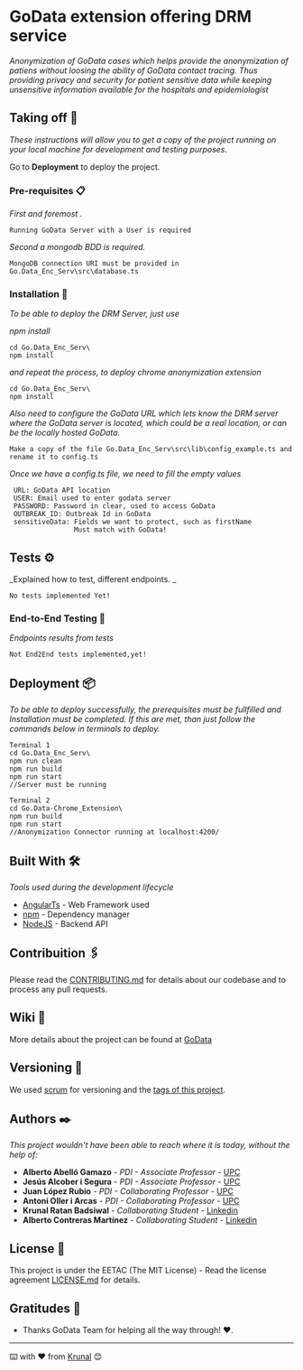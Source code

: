 # GoData extension offering DRM service

_Anonymization of GoData cases which helps provide the anonymization of patiens without loosing the ability of GoData contact tracing. Thus providing privacy and security for patient sensitive data while keeping unsensitive information available for the hospitals and epidemiologist_

## Taking off 🚀

_These instructions will allow you to get a copy of the project running on your local machine for development and testing purposes._

Go to **Deployment** to deploy the project.


### Pre-requisites 📋

_First and foremost ._
```
Running GoData Server with a User is required
```
_Second a mongodb BDD is required._
```
MongoDB connection URI must be provided in 
Go.Data_Enc_Serv\src\database.ts
```
### Installation 🔧

_To be able to deploy the DRM Server, just use_

_npm install_

```
cd Go.Data_Enc_Serv\
npm install
```

_and repeat the process, to deploy chrome anonymization extension_

```
cd Go.Data_Enc_Serv\
npm install
```
_Also need to configure the GoData URL which lets know the DRM server where the GoData server is located, which could be a real location, or can be the locally hosted GoData._

```
Make a copy of the file Go.Data_Enc_Serv\src\lib\config_example.ts and rename it to config.ts 
```
_Once we have a config.ts file, we need to fill the empty values_
```
 URL: GoData API location
 USER: Email used to enter godata server
 PASSWORD: Password in clear, used to access GoData
 OUTBREAK_ID: Outbreak Id in GoData
 sensitiveData: Fields we want to protect, such as firstName
                Must match with GoData!
```

## Tests ⚙️

_Explained how to test, different endpoints. _
```
No tests implemented Yet!
```
### End-to-End Testing 🔩

_Endpoints results from tests_

```
Not End2End tests implemented,yet!
```

## Deployment 📦

_To be able to deploy successfully, the prerequisites must be fullfilled and Installation must be completed._
_If this are met, than just follow the commands below in terminals to deploy._ 
```
Terminal 1
cd Go.Data_Enc_Serv\
npm run clean
npm run build
npm run start
//Server must be running
```
```
Terminal 2
cd Go.Data-Chrome_Extension\
npm run build
npm run start
//Anonymization Connector running at localhost:4200/
```
## Built With 🛠️

_Tools used during the development lifecycle_

* [AngularTs](http://angular.io/) - Web Framework used
* [npm](https://www.npmjs.com/) - Dependency manager
* [NodeJS](https://nodejs.org/es/) - Backend API

## Contribuition 🖇️

Please read the [CONTRIBUTING.md](https://FutureTodo) for details about our codebase and to process any pull requests.

## Wiki 📖

More details about the project can be found at [GoData](https://community-godata.who.int/conversations/interoperability/call-of-interest-piloting-anonymization-browser-extension-for-godata/5f903dccbd25503aeafce307)

## Versioning 📌

We used [scrum](https://devmethodologies.blogspot.com/2016/09/agile-version-control.html) for versioning and the [tags of this project](https://github.com/eetac/InSSIDE/tags).

## Authors ✒️

_This project wouldn't have been able to reach where it is today, without the help of:_

* **Alberto Abelló Gamazo** - *PDI - Associate Professor* - [UPC](https://futur.upc.edu/AlbertoAbelloGamazo)
* **Jesús Alcober i Segura** - *PDI - Associate Professor* - [UPC](http://futur.upc.edu/JesusAngelAlcoberSegura)
* **Juan López Rubio** - *PDI - Collaborating Professor* - [UPC](https://futur.upc.edu/JuanLopezRubio)
* **Antoni Oller i Arcas** - *PDI - Collaborating Professor* - [UPC](https://futur.upc.edu/AntonioOllerArcas)
* **Krunal Ratan Badsiwal** - *Collaborating Student* - [Linkedin](linkedin.com/in/krunal-badsiwal)
* **Alberto Contreras Martínez** - *Collaborating Student* - [Linkedin](linkedin.com/in/alberto-contreras-martínez)

## License 📄

This project is under the EETAC (The MIT License) - Read the license agreement [LICENSE.md](LICENSE.md) for details.

## Gratitudes 🎁
* Thanks GoData Team for helping all the way through! ❤️.



---
⌨️ with ❤️ from [Krunal](https://github.com/krunalmiracle) 😊